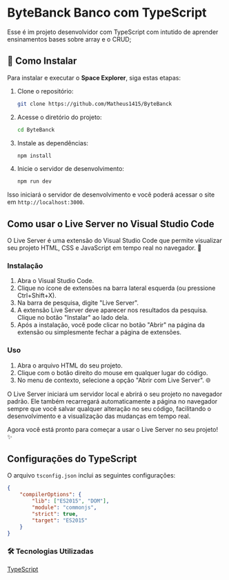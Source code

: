 
# ByteBanck Banco com TypeScript

Esse é im projeto desenvolvidor com TypeScript com intutido de aprender ensinamentos bases sobre array e o CRUD;

## 🚀 Como Instalar

Para instalar e executar o **Space Explorer**, siga estas etapas:

1. Clone o repositório:

    ```bash
    git clone https://github.com/Matheus1415/ByteBanck
    ```

2. Acesse o diretório do projeto:

    ```bash
    cd ByteBanck
    ```

3. Instale as dependências:

    ```bash
    npm install
    ```

4. Inicie o servidor de desenvolvimento:

    ```bash
    npm run dev
    ```

Isso iniciará o servidor de desenvolvimento e você poderá acessar o site em `http://localhost:3000`.

## Como usar o Live Server no Visual Studio Code

O Live Server é uma extensão do Visual Studio Code que permite visualizar seu projeto HTML, CSS e JavaScript em tempo real no navegador. 🚀

### Instalação

1. Abra o Visual Studio Code.
2. Clique no ícone de extensões na barra lateral esquerda (ou pressione Ctrl+Shift+X).
3. Na barra de pesquisa, digite "Live Server".
4. A extensão Live Server deve aparecer nos resultados da pesquisa. Clique no botão "Instalar" ao lado dela.
5. Após a instalação, você pode clicar no botão "Abrir" na página da extensão ou simplesmente fechar a página de extensões.

### Uso

1. Abra o arquivo HTML do seu projeto.
2. Clique com o botão direito do mouse em qualquer lugar do código.
3. No menu de contexto, selecione a opção "Abrir com Live Server". 🌐

O Live Server iniciará um servidor local e abrirá o seu projeto no navegador padrão. Ele também recarregará automaticamente a página no navegador sempre que você salvar qualquer alteração no seu código, facilitando o desenvolvimento e a visualização das mudanças em tempo real.

Agora você está pronto para começar a usar o Live Server no seu projeto! ✨

## Configurações do TypeScript

O arquivo `tsconfig.json` inclui as seguintes configurações:

```json
{
    "compilerOptions": {
        "lib": ["ES2015", "DOM"],
        "module": "commonjs",
        "strict": true,
        "target": "ES2015"
    }
}
````

### 🛠️ Tecnologias Utilizadas

[TypeScript](https://www.typescriptlang.org/pt/docs/)

